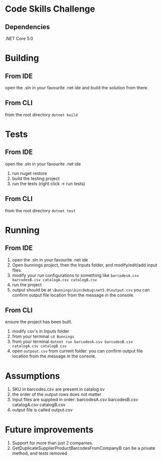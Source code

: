 # Code Skills Challenge

## Dependencies
.NET Core 5.0

# Building
## From IDE
open the .sln in your favourite .net ide and build the solution from there.

## From CLI
 
from the root directory `dotnet build `

# Tests
## From IDE
open the .sln in your favourite .net ide
1. run nuget restore
2. build the testing project
3. run the tests (right click -> run tests)


## From CLI
from the root directory
`dotnet test`

# Running
## From IDE


1. open the .sln in your favourite .net ide
2. Open bunnings project, then the Inputs folder, and modify/edit/add input files.
3. modify your run configurations to something like `barcodesA.csv barcodesB.csv catalogA.csv catalogB.csv`
4. run the project
5. output should be at `\Bunnings\bin\Debug\net5.0\output.csv`  you can confirm output file location from the message in the console.

## From CLI
ensure the project has been built.
1. modify csv's in Inputs folder
2. from your terminal `cd Bunnings`
3. from your terminal `dotnet run barcodesA.csv barcodesB.csv catalogA.csv catalogB.csv`
4. open `outpout.csv` from current folder. you can confirm output file location from the message in the console. 


# Assumptions
1. SKU in barcodes.csv are present in catalog.sv
2. the order of the output rows does not matter
3. Input files are supplied in order: barcodesA.csv barcodesB.csv catalogA.csv catalogB.csv
4. output file is called output.csv


# Future improvements
1. Support for more than just 2 companies.
2. GetDuplicateSupplierProductBarcodesFromCompanyB can be a private method, and tests removed


